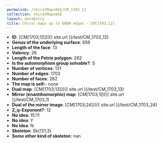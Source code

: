 ```yaml
--- 
 permalink: /chiralMaps6kE/CM_1703_12 
 collection: chiralMaps6kE
 layout: dataEntry
 title: Chiral maps up to 6000 edges - CM[1703;12]
---
```


- **ID**: [CM[1703;12]]({{ site.url }}/test/CM_1703_12)
- **Genus of the underlying surface**: 656
- **Length of the face**: 13
- **Valency**: 26
- **Length of the Petrie polygon**: 262
- **Is the automorphism group solvable?**: S
- **Number of vertices**: 131
- **Number of edges**: 1703
- **Number of faces**: 262
- **The map is self-**: none
- **Dual map**: [CM[1703;13]]({{ site.url }}/test/CM_1703_13)
- **Mirror (enantihomorphic) map**: [CM[1703;1]]({{ site.url }}/test/CM_1703_1)
- **Dual of the mirror image**: [CM[1703;24]]({{ site.url }}/test/CM_1703_24)
- **Z_q-Exponent?**: 12
- **No idea**:  15:11
- **No idea**: Y
- **No idea**: N
- **Skeleton**: Sk(131;3)
- **Some other kind of skeleton**: nan
